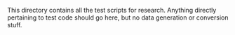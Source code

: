 This directory contains all the test scripts for research. Anything directly pertaining to test code should go here, but no data generation or conversion stuff.